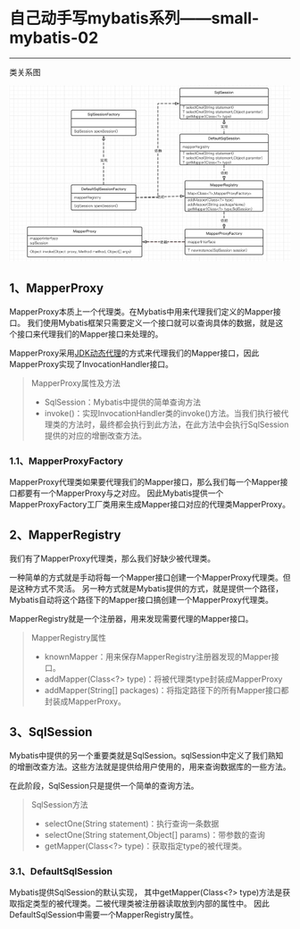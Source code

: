 # 自己动手写mybatis系列——small-mybatis-02

<hr>

类关系图

![类图](src/main/resources/类关系.png)

## 1、MapperProxy
MapperProxy本质上一个代理类。在Mybatis中用来代理我们定义的Mapper接口。
我们使用Mybatis框架只需要定义一个接口就可以查询具体的数据，就是这个接口来代理我们的Mapper接口来处理的。

MapperProxy采用[JDK动态代理](https://www.yuque.com/docs/share/5a64608e-1c5a-40f6-988c-63f40b6bd202?)的方式来代理我们的Mapper接口，因此MapperProxy实现了InvocationHandler接口。

> MapperProxy属性及方法
> - SqlSession：Mybatis中提供的简单查询方法
> - invoke()：实现InvocationHandler类的invoke()方法。当我们执行被代理类的方法时，最终都会执行到此方法，在此方法中会执行SqlSession提供的对应的增删改查方法。

### 1.1、MapperProxyFactory
MapperProxy代理类如果要代理我们的Mapper接口，那么我们每一个Mapper接口都要有一个MapperProxy与之对应。
因此Mybatis提供一个MapperProxyFactory工厂类用来生成Mapper接口对应的代理类MapperProxy。

## 2、MapperRegistry
我们有了MapperProxy代理类，那么我们好缺少被代理类。

一种简单的方式就是手动将每一个Mapper接口创建一个MapperProxy代理类。但是这种方式不灵活。
另一种方式就是Mybatis提供的方式，就是提供一个路径，Mybatis自动将这个路径下的Mapper接口搞创建一个MapperProxy代理类。

MapperRegistry就是一个注册器，用来发现需要代理的Mapper接口。

> MapperRegistry属性
> - knownMapper：用来保存MapperRegistry注册器发现的Mapper接口。
> - addMapper(Class<?> type)：将被代理类type封装成MapperProxy
> - addMapper(String[] packages)：将指定路径下的所有Mapper接口都封装成MapperProxy。

## 3、SqlSession
Mybatis中提供的另一个重要类就是SqlSession。sqlSession中定义了我们熟知的增删改查方法。这些方法就是提供给用户使用的，用来查询数据库的一些方法。

在此阶段，SqlSession只是提供一个简单的查询方法。

> SqlSession方法
> - selectOne(String statement)：执行查询一条数据
> - selectOne(String statement,Object[] params)：带参数的查询
> - getMapper(Class<?> type)：获取指定type的被代理类。

### 3.1、DefaultSqlSession

Mybatis提供SqlSession的默认实现，
其中getMapper(Class<?> type)方法是获取指定类型的被代理类。二被代理类被注册器读取放到内部的属性中。
因此DefaultSqlSession中需要一个MapperRegistry属性。

